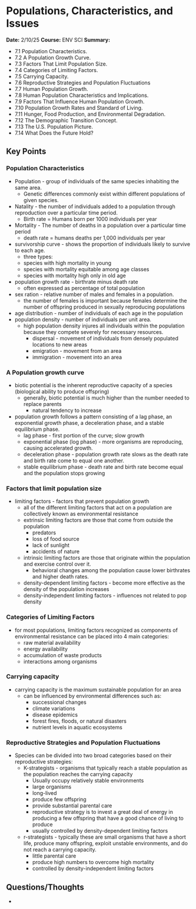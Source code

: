# Populations, Characteristics, and Issues 
**Date:** 2/10/25
**Course:** ENV SCI
**Summary:** 
- 7.1 Population Characteristics.  
- 7.2 A Population Growth Curve.  
- 7.3 Factors That Limit Population Size.  
- 7.4 Categories of Limiting Factors.  
- 7.5 Carrying Capacity.  
- 7.6 Reproductive Strategies and Population Fluctuations  
- 7.7 Human Population Growth.
- 7.8 Human Population Characteristics and Implications.  
- 7.9 Factors That Influence Human Population Growth.  
- 7.10 Population Growth Rates and Standard of Living.  
- 7.11 Hunger, Food Production, and Environmental Degradation.  
- 7.12 The Demographic Transition Concept.  
- 7.13 The U.S. Population Picture.  
- 7.14 What Does the Future Hold?
## Key Points 
### Population Characteristics
- Population - group of individuals of the same species inhabiting the same area.
	- Genetic differences commonly exist within different populations of given species.
- Natality - the number of individuals added to a population through reproduction over a particular time period.
	- Birth rate = Humans born per 1000 individuals per year
- Mortality - The number of deaths in a population over a particular time period
	- death rate = humans deaths per 1,000 individuals per year
- survivorship curve - shows the proportion of individuals likely to survive to each age.
	- three types: 
	- species with high mortality in young
	- species with mortality equitable among age classes
	- species with mortality high only in old age
- population growth rate - birthrate minus death rate
	- often expressed as percentage of total population
- sex ration - relative number of males and females in a population.
	- the number of females is important because females determine the number of offspring produced in sexually reproducing populations
- age distribution - number of individuals of each age in the population
- population density - number of individuals per unit area.
	- high population density injures all individuals within the population because they compete severely for necessary resources.
		- dispersal - movement of individuals from densely populated locations to new areas
		- emigration - movement from an area
		- immigration - movement into an area
### A Population growth curve
- biotic potential is the inherent reproductive capacity of a species (biological ability to produce offspring)
	- generally, biotic potential is much higher than the number needed to replace parents
		- natural tendency to increase
- population growth follows a pattern consisting of a lag phase, an exponential growth phase, a deceleration phase, and a stable equilibrium phase.
	- lag phase - first portion of the curve; slow growth
	- exponential phase (log phase) - more organisms are reproducing, causing accelerated growth.
	- deceleration phase - population growth rate slows as the death rate and birth rate come to equal one another.
	- stable equilibrium phase - death rate and birth rate become equal and the population stops growing
### Factors that limit population size
- limiting factors - factors that prevent population growth
	- all of the different limiting factors that act on a population are collectively known as environmental resistance
	- extrinsic limiting factors are those that come from outside the population
		- predators
		- loss of food source
		- lack of sunlight
		- accidents of nature
	- intrinsic limiting factors are those that originate within the population and exercise control over it.
		- behavioral changes among the population cause lower birthrates and higher death rates.
	- density-dependent limiting factors - become more effective as the density of the population increases
	- density-independent limiting factors - influences not related to pop density
### Categories of Limiting Factors
- for most populations, limiting factors recognized as components of environmental resistance can be placed into 4 main categories:
	- raw material availability
	- energy availability
	- accumulation of waste products
	- interactions among organisms
### Carrying capacity
- carrying capacity is the maximum sustainable population for an area
	- can be influenced by environmental differences such as:
		- successional changes
		- climate variations
		- disease epidemics
		- forest fires, floods, or natural disasters
		- nutrient levels in aquatic ecosystems
### Reproductive Strategies and Population Fluctuations
- Species can be divided into two broad categories based on their reproductive strategies:
	- K-strategists - organisms that typically reach a stable population as the population reaches the carrying capacity
		- Usually occupy relatively stable environments
		- large organisms
		- long-lived
		- produce few offspring
		- provide substantial parental care
		- reproductive strategy is to invest a great deal of energy in producing a few offspring that have a good chance of living to produce
		- usually controlled by density-dependent limiting factors
	- r-strategists - typically these are small organisms that have a short life, produce many offspring, exploit unstable environments, and do not reach a carrying capacity.
		- little parental care
		- produce high numbers to overcome high mortality
		- controlled by density-independent limiting factors
## Questions/Thoughts 
- 